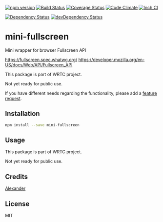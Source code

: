 [![npm version](https://badge.fury.io/js/mini-fullscreen.svg)](http://badge.fury.io/js/mini-fullscreen)
[![Build Status](https://travis-ci.org/alykoshin/mini-fullscreen.svg)](https://travis-ci.org/alykoshin/mini-fullscreen)
[![Coverage Status](http://coveralls.io/repos/alykoshin/mini-fullscreen/badge.svg?branch=master&service=github)](http://coveralls.io/github/alykoshin/mini-fullscreen?branch=master)
[![Code Climate](https://codeclimate.com/github/alykoshin/mini-fullscreen/badges/gpa.svg)](https://codeclimate.com/github/alykoshin/mini-fullscreen)
[![Inch CI](http://inch-ci.org/github/alykoshin/mini-fullscreen.svg?branch=master)](http://inch-ci.org/github/alykoshin/mini-fullscreen)

[![Dependency Status](https://david-dm.org/alykoshin/mini-fullscreen/status.svg)](https://david-dm.org/alykoshin/mini-fullscreen#info=dependencies)
[![devDependency Status](https://david-dm.org/alykoshin/mini-fullscreen/dev-status.svg)](https://david-dm.org/alykoshin/mini-fullscreen#info=devDependencies)


# mini-fullscreen

Mini wrapper for browser Fullscreen API

https://fullscreen.spec.whatwg.org/
https://developer.mozilla.org/en-US/docs/Web/API/Fullscreen_API

This package is part of WRTC project.

Not yet ready for public use.

If you have different needs regarding the functionality, please add a [feature request](https://github.com/alykoshin/mini-fullscreen/issues).


## Installation

```sh
npm install --save mini-fullscreen
```


## Usage

This package is part of WRTC project.

Not yet ready for public use.


## Credits
[Alexander](https://github.com/alykoshin/)


## License

MIT
